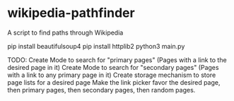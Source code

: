 # wikipedia-pathfinder
A script to find paths through Wikipedia 

pip install beautifulsoup4
pip install httplib2
python3 main.py

TODO:
    Create Mode to search for "primary pages" (Pages with a link to the desired page in it)
    Create Mode to search for "secondary pages" (Pages with a link to any primary page in it)
    Create storage mechanism to store page lists for a desired page 
    Make the link picker favor the desired page, then primary pages, then secondary pages, then random pages.